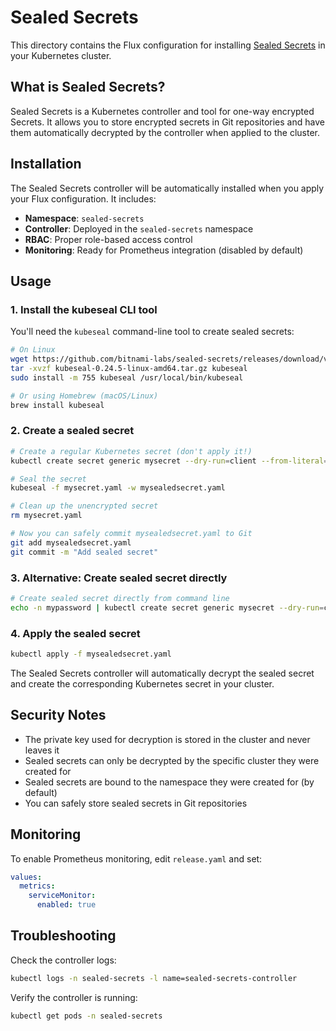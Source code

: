 # Sealed Secrets

This directory contains the Flux configuration for installing [Sealed Secrets](https://sealed-secrets.netlify.app/) in your Kubernetes cluster.

## What is Sealed Secrets?

Sealed Secrets is a Kubernetes controller and tool for one-way encrypted Secrets. It allows you to store encrypted secrets in Git repositories and have them automatically decrypted by the controller when applied to the cluster.

## Installation

The Sealed Secrets controller will be automatically installed when you apply your Flux configuration. It includes:

- **Namespace**: `sealed-secrets`
- **Controller**: Deployed in the `sealed-secrets` namespace
- **RBAC**: Proper role-based access control
- **Monitoring**: Ready for Prometheus integration (disabled by default)

## Usage

### 1. Install the kubeseal CLI tool

You'll need the `kubeseal` command-line tool to create sealed secrets:

```bash
# On Linux
wget https://github.com/bitnami-labs/sealed-secrets/releases/download/v0.24.5/kubeseal-0.24.5-linux-amd64.tar.gz
tar -xvzf kubeseal-0.24.5-linux-amd64.tar.gz kubeseal
sudo install -m 755 kubeseal /usr/local/bin/kubeseal

# Or using Homebrew (macOS/Linux)
brew install kubeseal
```

### 2. Create a sealed secret

```bash
# Create a regular Kubernetes secret (don't apply it!)
kubectl create secret generic mysecret --dry-run=client --from-literal=username=myuser --from-literal=password=mypassword -o yaml > mysecret.yaml

# Seal the secret
kubeseal -f mysecret.yaml -w mysealedsecret.yaml

# Clean up the unencrypted secret
rm mysecret.yaml

# Now you can safely commit mysealedsecret.yaml to Git
git add mysealedsecret.yaml
git commit -m "Add sealed secret"
```

### 3. Alternative: Create sealed secret directly

```bash
# Create sealed secret directly from command line
echo -n mypassword | kubectl create secret generic mysecret --dry-run=client --from-file=password=/dev/stdin -o yaml | kubeseal -w mysealedsecret.yaml
```

### 4. Apply the sealed secret

```bash
kubectl apply -f mysealedsecret.yaml
```

The Sealed Secrets controller will automatically decrypt the sealed secret and create the corresponding Kubernetes secret in your cluster.

## Security Notes

- The private key used for decryption is stored in the cluster and never leaves it
- Sealed secrets can only be decrypted by the specific cluster they were created for
- Sealed secrets are bound to the namespace they were created for (by default)
- You can safely store sealed secrets in Git repositories

## Monitoring

To enable Prometheus monitoring, edit `release.yaml` and set:

```yaml
values:
  metrics:
    serviceMonitor:
      enabled: true
```

## Troubleshooting

Check the controller logs:
```bash
kubectl logs -n sealed-secrets -l name=sealed-secrets-controller
```

Verify the controller is running:
```bash
kubectl get pods -n sealed-secrets
```
